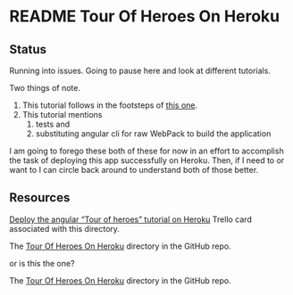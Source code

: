 # README Tour Of Heroes On Heroku

## Status

Running into issues. Going to pause here and look at different tutorials.

Two things of note.
1. This tutorial follows in the footsteps of [this one](https://github.com/JamieBort/LearningDirectory/tree/master/JavaScript/Angular/TourOfHerosAngularTutorial).
2. This tutorial mentions
    1. tests and
    2. substituting angular cli for raw WebPack to build the application

I am going to forego these both of these for now in an effort to accomplish the task of deploying this app successfully on Heroku. Then, if I need to or want to I can circle back around to understand both of those better.

## Resources

[Deploy the angular “Tour of heroes” tutorial on Heroku](https://trello.com/c/dxi8F2so/232-deploy-the-angular-tour-of-heroes-tutorial-on-heroku) Trello card associated with this directory.

The [Tour Of Heroes On Heroku](https://github.com/JamieBort/LearningDirectory/tree/master/Heroku/TourOfHeroesOnHeroku) directory in the GitHub repo.

or is this the one?

The [Tour Of Heroes On Heroku](https://github.com/JamieBort/LearningDirectory/tree/master/Heroku/TourOfHeroesOnHeroku#status) directory in the GitHub repo.